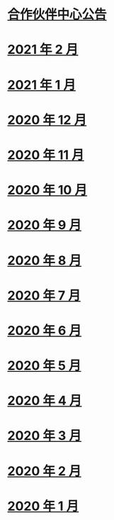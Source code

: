 # [合作伙伴中心公告](index.md)
# [2021 年 2 月](2021-february.md)
# [2021 年 1 月](2021-january.md)
# [2020 年 12 月](2020-december.md)
# [2020 年 11 月](2020-november.md)
# [2020 年 10 月](2020-october.md)
# [2020 年 9 月](2020-september.md)
# [2020 年 8 月](2020-august.md)
# [2020 年 7 月](2020-july.md)
# [2020 年 6 月](2020-june.md)
# [2020 年 5 月](2020-may.md)
# [2020 年 4 月](2020-april.md)
# [2020 年 3 月](2020-march.md)
# [2020 年 2 月](2020-february.md)
# [2020 年 1 月](2020-january.md)
